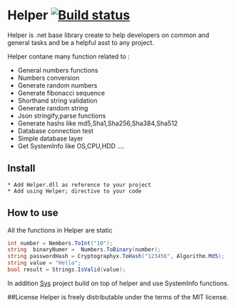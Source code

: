 # Helper [![Build status](https://ci.appveyor.com/api/projects/status/6p727frslp3x4vtp?svg=true)](https://ci.appveyor.com/project/mbarmawi/helper)

Helper is .net base library create to help developers on common and general tasks and be a helpful asst to any project.

Helper contane many function related to :
 * General numbers functions
 * Numbers conversion
 * Generate random numbers
 * Generate  fibonacci sequence
 * Shorthand string validation
 * Generate random string 
 * Json stringify,parse functions
 * Generate hashs like md5,Sha1,Sha256,Sha384,Sha512
 * Database connection test
 * Simple database layer
 * Get SystemInfo like OS,CPU,HDD ....
 
## Install
  ```
  * Add Helper.dll as reference to your project
  * Add using Helper; directive to your code
  ```

## How to use
 All the functions in Helper are static 
  ```cs
  int number = Nembers.ToInt("10");
  string  binaryNumer =  Numbers.ToBinary(number);
  string passwordHash = Cryptographyx.ToHash("123456", Algorithm.Md5); 
  string value = "Hello";
  bool result = Strings.IsValid(value);
  ```
 In addition [Sys](http://github.com/mbarmawi/sys) project build on top of helper and use SystemInfo functions.
 
##License
 Helper is freely distributable under the terms of the MIT license.
